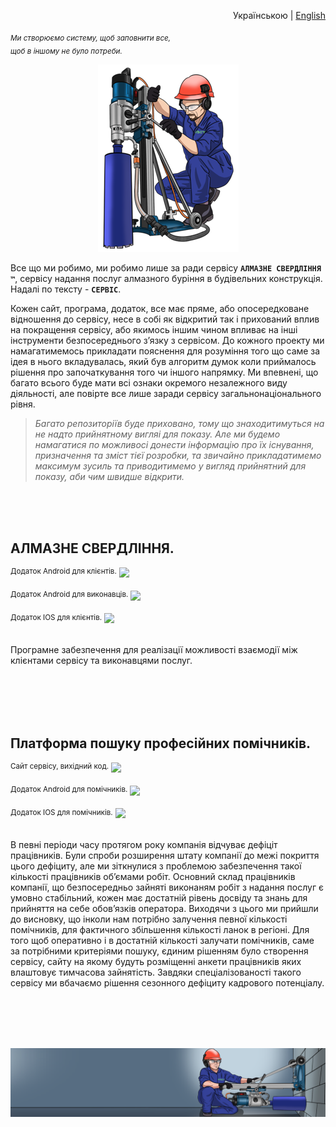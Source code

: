 

<p align="right">
  <span>Українською</span> | <a href="https://github.com/sverlim/sverlim/blob/main/README.eng.md">English</a>
</p>

<i><sub>Ми створюємо систему, щоб заповнити все,<br>
  щоб в іншому не було потреби.</sub></i>

<p align="center">
  <a href="https://sverlim.software/" target="_blank" rel="noreferrer"><img src="images/operator.png" alt="operator" height="300" width="225"></a>
</p>




Все що ми робимо, ми робимо лише за ради сервісу **`АЛМАЗНЕ СВЕРДЛІННЯ ™`**, сервісу надання послуг алмазного буріння в будівельних конструкція. Надалі по тексту - **`СЕРВІС`**.

Кожен сайт, програма, додаток, все має пряме, або опосередковане відношення до сервісу, несе в собі як відкритий так і прихований вплив на покращення сервісу, або якимось іншим чином впливає на інші інструменти безпосереднього з’язку з сервісом.
До кожного проекту ми намагатимемось прикладати пояснення для розуміння того що саме за ідея в нього вкладувалась, який був алгоритм думок коли приймалось рішення про започаткування того чи іншого напрямку. Ми впевнені, що багато всього буде мати всі ознаки окремого незалежного виду діяльності, але повірте все лише заради сервісу загальнонаціонального рівня.
      
> _Багато репозиторіїв буде приховано, тому що знаходитимуться на не надто прийнятному вигляі для показу. Але ми будемо намагатися по можливосі донести інформацію про їх існування, призначення та зміст тієї розробки, та звичайно прикладатимемо максимум зусиль та приводитимемо у вигляд прийнятний для показу, аби чим швидше відкрити._

<br><br><br>
<h2>АЛМАЗНЕ СВЕРДЛІННЯ.</h2>

<sup>Додаток Android для клієнтів.</sup> <a href="https://github.com/sverlim/"><img src="https://img.shields.io/badge/GitHub%20РЕПОЗИТОРІЙ-offline-red.svg"/></a><br><br>
<sup>Додаток Android для виконавців.</sup> <a href="https://github.com/sverlim/"><img src="https://img.shields.io/badge/GitHub%20РЕПОЗИТОРІЙ-offline-red.svg"/></a><br><br>
<sup>Додаток IOS для клієнтів.</sup> <a href="https://github.com/sverlim/"><img src="https://img.shields.io/badge/GitHub%20РЕПОЗИТОРІЙ-offline-red.svg"/></a><br><br>

Програмне забезпечення для реалізації можливості взаємодії між клієнтами сервісу та виконавцями послуг.


<br><br><br><br>
<h2>Платформа пошуку професійних помічників.</h2>

<sup>Сайт сервісу, вихідний код.</sup> <a href="https://github.com/sverlim/I-NEED-COMPANY"><img src="https://img.shields.io/badge/GitHub%20РЕПОЗИТОРІЙ-offline-red.svg"/></a><br><br>
<sup>Додаток Android для помічників.</sup> <a href="https://github.com/sverlim/"><img src="https://img.shields.io/badge/GitHub%20РЕПОЗИТОРІЙ-offline-red.svg"/></a><br><br>
<sup>Додаток IOS для помічників.</sup> <a href="https://github.com/sverlim/"><img src="https://img.shields.io/badge/GitHub%20РЕПОЗИТОРІЙ-offline-red.svg"/></a><br><br>

В певні періоди часу протягом року компанія відчуває дефіціт працівників. Були спроби розширення штату компанії до межі покриття цього дефіциту, але ми зіткнулися з проблемою забезпечення такої кількості працівників об’ємами робіт. Основний склад працівників компанії, що безпосередньо зайняті виконаням робіт з надання послуг є умовно стабільний, кожен має достатній рівень досвіду та знань для прийняття на себе обов’язків оператора. Виходячи з цього ми прийшли до висновку, що інколи нам потрібно залучення певної кількості помічників, для фактичного збільшення кількості ланок в регіоні.
Для того щоб оперативно і в достатній кількості залучати помічників, саме за потрібними критеріями пошуку, єдиним рішенням було створення сервісу, сайту на якому будуть розміщенні анкети працівників яких влаштовує тимчасова зайнятість. Завдяки спеціалізованості такого сервісу ми вбачаємо рішення сезонного дефіциту кадрового потенціалу.







<br><br><br><br>
<p align="center">
  <a href="https://sverlim.software/" target="_blank" rel="noreferrer"><img src="images/banner_opp.png" alt="operator"></a>
</p>
